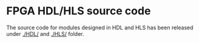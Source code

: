 # FPGA HDL/HLS source code 

The source code for modules designed in HDL and HLS has been released under [./HDL/](HDL) and [./HLS/](HLS) folder.
